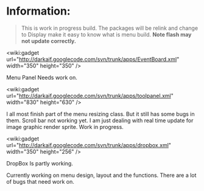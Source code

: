 # Information: #
> This is work in progress build. The packages will be relink and change to Display make it easy to know what is menu build. **Note flash may not update correctly.**

&lt;wiki:gadget url="http://darkaif.googlecode.com/svn/trunk/apps/EventBoard.xml" width="350" height="350" /&gt;

Menu Panel Needs work on.

&lt;wiki:gadget url="http://darkaif.googlecode.com/svn/trunk/apps/toolpanel.xml" width="830" height="630" /&gt;

I all most finish part of the menu resizing class. But it still has some bugs in them. Scroll bar not working yet. I am just dealing with real time update for image graphic render sprite. Work in progress.

&lt;wiki:gadget url="http://darkaif.googlecode.com/svn/trunk/apps/dropbox.xml" width="350" height="256" /&gt;

DropBox Is partly working.


Currently working on menu design, layout and the functions. There are a lot of bugs that need work on.